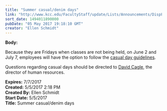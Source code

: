 ```yaml
---
title: "​Summer casual/denim days"
link: "http://www.kcc.edu/FacultyStaff/update/Lists/Announcements/DispForm.aspx?ID=2434"
sort_date: 1494011890000
pubDate: "05 May 2017 19:18:10 GMT"
creator: "Ellen Schmidt"
---
```


<div><b>Body:</b> <div class="ExternalClass4818F02728D94F729CF01FC54AE1D70D"><p>Because they are Fridays when classes are not being held, on June 2 and July 7, employees will have the option to follow the <a href="/FacultyStaff/update/Documents/CasualDenimGuidelines.pdf">casual day guidelines</a>.</p>
<p>Questions regarding casual days should be directed to <a href="mailto:dcagle@kcc.edu">David Cagle</a>, the director of human resources.</p></div></div>
<div><b>Expires:</b> 7/7/2017</div>
<div><b>Created:</b> 5/5/2017 2:18 PM</div>
<div><b>Created By:</b> Ellen Schmidt</div>
<div><b>Start Date:</b> 5/5/2017</div>
<div><b>Title:</b> ​Summer casual/denim days</div>
